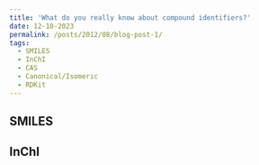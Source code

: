 ```yaml
---
title: 'What do you really know about compound identifiers?'
date: 12-10-2023
permalink: /posts/2012/08/blog-post-1/
tags:
  - SMILES
  - InChI
  - CAS
  - Canonical/Isomeric
  - RDKit
---
```


SMILES
------

InChI
------
